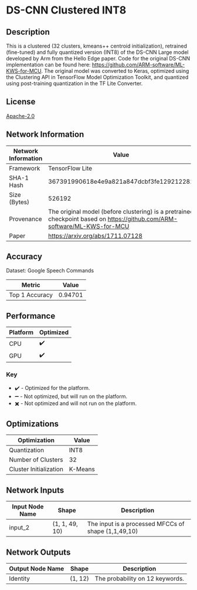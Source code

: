 # DS-CNN Clustered INT8

## Description
This is a clustered (32 clusters, kmeans++ centroid initialization), retrained (fine-tuned) and fully quantized version (INT8) of the DS-CNN Large model developed by Arm from the Hello Edge paper. Code for the original DS-CNN implementation can be found here: https://github.com/ARM-software/ML-KWS-for-MCU. 
The original model was converted to Keras, optimized using the Clustering API in TensorFlow Model Optimization Toolkit, and quantized using post-training quantization in the TF Lite Converter.

## License
[Apache-2.0](https://spdx.org/licenses/Apache-2.0.html)

## Network Information
| Network Information |  Value         |
|---------------------|------------------|
|  Framework          | TensorFlow Lite |
|  SHA-1 Hash         | 367391990618e4e9a821a847dcbf3fe129212282 |
|  Size (Bytes)       | 526192 |
|  Provenance         | The original model (before clustering) is a pretrained checkpoint based on https://github.com/ARM-software/ML-KWS-for-MCU |
|  Paper              | https://arxiv.org/abs/1711.07128 |

## Accuracy
Dataset: Google Speech Commands

| Metric | Value |
|--------|-------|
| Top 1 Accuracy | 0.94701 |

## Performance
| Platform | Optimized |
| -------- | ---------- |
|   CPU    |      :heavy_check_mark:      |
|   GPU    |      :heavy_check_mark:      |

### Key
 - :heavy_check_mark: - Optimized for the platform.
 - :heavy_minus_sign: - Not optimized, but will run on the platform.
 - :heavy_multiplication_x: - Not optimized and will not run on the platform.

## Optimizations
| Optimization |  Value  |
|-----------------|---------|
| Quantization | INT8 |
| Number of Clusters | 32 |
| Cluster Initialization | K-Means |

## Network Inputs
| Input Node Name |  Shape  | Description |
|-----------------|---------|-------------|
| input_2 | (1, 1, 49, 10) | The input is a processed MFCCs of shape (1,1,49,10) |

## Network Outputs
| Output Node Name |  Shape  | Description |
|------------------|---------|-------------|
| Identity | (1, 12) | The probability on 12 keywords. |
